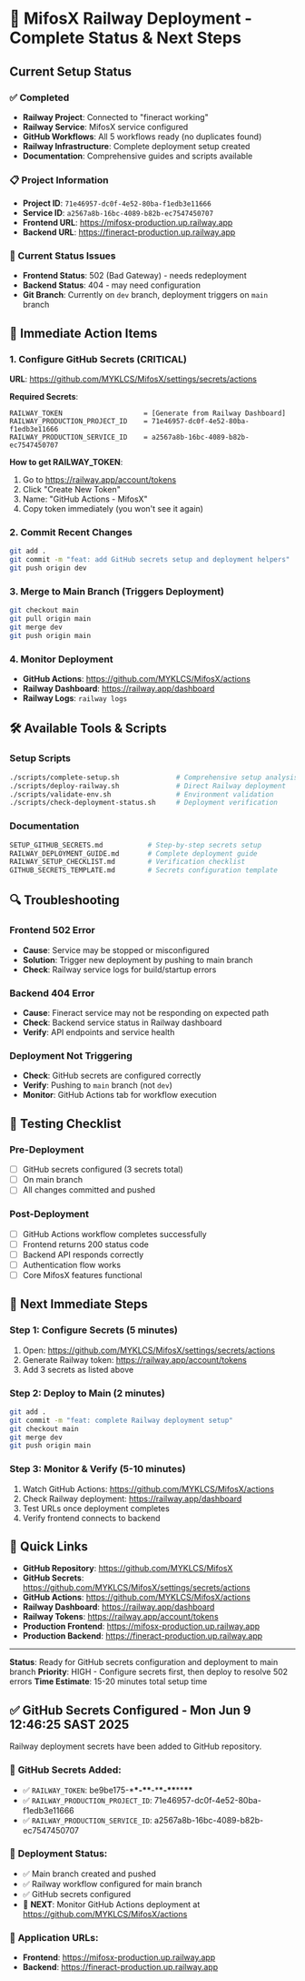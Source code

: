 # 🚀 MifosX Railway Deployment - Complete Status & Next Steps

## Current Setup Status

### ✅ Completed

- **Railway Project**: Connected to "fineract working"
- **Railway Service**: MifosX service configured
- **GitHub Workflows**: All 5 workflows ready (no duplicates found)
- **Railway Infrastructure**: Complete deployment setup created
- **Documentation**: Comprehensive guides and scripts available

### 📋 Project Information

- **Project ID**: `71e46957-dc0f-4e52-80ba-f1edb3e11666`
- **Service ID**: `a2567a8b-16bc-4089-b82b-ec7547450707`
- **Frontend URL**: https://mifosx-production.up.railway.app
- **Backend URL**: https://fineract-production.up.railway.app

### 🔄 Current Status Issues

- **Frontend Status**: 502 (Bad Gateway) - needs redeployment
- **Backend Status**: 404 - may need configuration
- **Git Branch**: Currently on `dev` branch, deployment triggers on `main` branch

## 🎯 Immediate Action Items

### 1. Configure GitHub Secrets (CRITICAL)

**URL**: https://github.com/MYKLCS/MifosX/settings/secrets/actions

**Required Secrets**:

```
RAILWAY_TOKEN                    = [Generate from Railway Dashboard]
RAILWAY_PRODUCTION_PROJECT_ID    = 71e46957-dc0f-4e52-80ba-f1edb3e11666
RAILWAY_PRODUCTION_SERVICE_ID    = a2567a8b-16bc-4089-b82b-ec7547450707
```

**How to get RAILWAY_TOKEN**:

1. Go to https://railway.app/account/tokens
2. Click "Create New Token"
3. Name: "GitHub Actions - MifosX"
4. Copy token immediately (you won't see it again)

### 2. Commit Recent Changes

```bash
git add .
git commit -m "feat: add GitHub secrets setup and deployment helpers"
git push origin dev
```

### 3. Merge to Main Branch (Triggers Deployment)

```bash
git checkout main
git pull origin main
git merge dev
git push origin main
```

### 4. Monitor Deployment

- **GitHub Actions**: https://github.com/MYKLCS/MifosX/actions
- **Railway Dashboard**: https://railway.app/dashboard
- **Railway Logs**: `railway logs`

## 🛠️ Available Tools & Scripts

### Setup Scripts

```bash
./scripts/complete-setup.sh              # Comprehensive setup analysis
./scripts/deploy-railway.sh              # Direct Railway deployment
./scripts/validate-env.sh                # Environment validation
./scripts/check-deployment-status.sh     # Deployment verification
```

### Documentation

```bash
SETUP_GITHUB_SECRETS.md           # Step-by-step secrets setup
RAILWAY_DEPLOYMENT_GUIDE.md       # Complete deployment guide
RAILWAY_SETUP_CHECKLIST.md        # Verification checklist
GITHUB_SECRETS_TEMPLATE.md        # Secrets configuration template
```

## 🔍 Troubleshooting

### Frontend 502 Error

- **Cause**: Service may be stopped or misconfigured
- **Solution**: Trigger new deployment by pushing to main branch
- **Check**: Railway service logs for build/startup errors

### Backend 404 Error

- **Cause**: Fineract service may not be responding on expected path
- **Check**: Backend service status in Railway dashboard
- **Verify**: API endpoints and service health

### Deployment Not Triggering

- **Check**: GitHub secrets are configured correctly
- **Verify**: Pushing to `main` branch (not `dev`)
- **Monitor**: GitHub Actions tab for workflow execution

## 🚦 Testing Checklist

### Pre-Deployment

- [ ] GitHub secrets configured (3 secrets total)
- [ ] On main branch
- [ ] All changes committed and pushed

### Post-Deployment

- [ ] GitHub Actions workflow completes successfully
- [ ] Frontend returns 200 status code
- [ ] Backend API responds correctly
- [ ] Authentication flow works
- [ ] Core MifosX features functional

## 🎯 Next Immediate Steps

### Step 1: Configure Secrets (5 minutes)

1. Open: https://github.com/MYKLCS/MifosX/settings/secrets/actions
2. Generate Railway token: https://railway.app/account/tokens
3. Add 3 secrets as listed above

### Step 2: Deploy to Main (2 minutes)

```bash
git add .
git commit -m "feat: complete Railway deployment setup"
git checkout main
git merge dev
git push origin main
```

### Step 3: Monitor & Verify (5-10 minutes)

1. Watch GitHub Actions: https://github.com/MYKLCS/MifosX/actions
2. Check Railway deployment: https://railway.app/dashboard
3. Test URLs once deployment completes
4. Verify frontend connects to backend

## 🔗 Quick Links

- **GitHub Repository**: https://github.com/MYKLCS/MifosX
- **GitHub Secrets**: https://github.com/MYKLCS/MifosX/settings/secrets/actions
- **GitHub Actions**: https://github.com/MYKLCS/MifosX/actions
- **Railway Dashboard**: https://railway.app/dashboard
- **Railway Tokens**: https://railway.app/account/tokens
- **Production Frontend**: https://mifosx-production.up.railway.app
- **Production Backend**: https://fineract-production.up.railway.app

---

**Status**: Ready for GitHub secrets configuration and deployment to main branch
**Priority**: HIGH - Configure secrets first, then deploy to resolve 502 errors
**Time Estimate**: 15-20 minutes total setup time

## ✅ GitHub Secrets Configured - Mon Jun 9 12:46:25 SAST 2025

Railway deployment secrets have been added to GitHub repository.

### 🔐 **GitHub Secrets Added:**

- ✅ `RAILWAY_TOKEN`: be9be175-\***\*-\*\***-\***\*-\*\***\*\***\*\***
- ✅ `RAILWAY_PRODUCTION_PROJECT_ID`: 71e46957-dc0f-4e52-80ba-f1edb3e11666
- ✅ `RAILWAY_PRODUCTION_SERVICE_ID`: a2567a8b-16bc-4089-b82b-ec7547450707

### 🚀 **Deployment Status:**

- ✅ Main branch created and pushed
- ✅ Railway workflow configured for main branch
- ✅ GitHub secrets configured
- 🔄 **NEXT**: Monitor GitHub Actions deployment at https://github.com/MYKLCS/MifosX/actions

### 📱 **Application URLs:**

- **Frontend**: https://mifosx-production.up.railway.app
- **Backend**: https://fineract-production.up.railway.app
